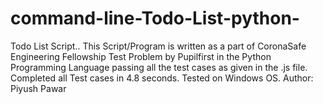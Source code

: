 # command-line-Todo-List-python-
Todo List Script..  This Script/Program is written as a part of CoronaSafe Engineering Fellowship Test Problem by Pupilfirst in the Python Programming Language passing all the test cases as given in the .js file. Completed all Test cases in 4.8 seconds. Tested on Windows OS. Author: Piyush Pawar
